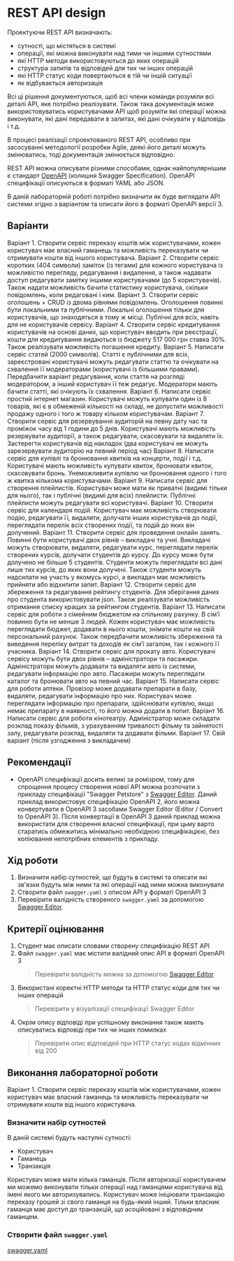 # REST API design

Проектуючи REST API визначають: 
* сутності, що містяться в системі 
* операції, які можна виконувати над тими чи іншими сутностями
* які HTTP методи використовуються до яких операцій
* структура запитів та відповідей для тих чи інших операцій
* які HTTP статус коди повертаються в тій чи іншій ситуації
* як відбувається авторизація

Всі ці рішення документуються, щоб всі члени команди розуміли всі деталі API, яке потрібно реалізувати. Також така документація може використовуватись користувачами API щоб розуміти які операції можна виконувати, які дані передавати в запитах, які дані очікувати у відповідь і т.д.

В процесі реалізації спроектованого REST API, особливо при засосуванні методології розробки Agile, деякі його деталі можуть змінюватись, тоді документація змінюється відповідно.

REST API можна описувати різними способами, однак найпопулярнішим є стандарт [OpenAPI](https://swagger.io/specification/) (колишня Swagger Specification). OpenAPI специфікації описуються в форматі YAML або JSON.

В даній лабораторній роботі потрібно визначити як буде виглядати API системи згідно з варіантом та описати його в форматі OpenAPI версії 3.

## Варіанти

Варіант 1. Створити сервіс переказу коштів між користувачами, кожен користувач має власний гаманець та можливість переказувати чи отримувати кошти від іншого користувача. 
Варіант 2. Створити сервіс коротких (404 символи) заміток (із тегами) для кожного користувача із можливістю перегляду, редагування і видалення, а також надавати доступ редагувати замітку іншими користувачами (до 5 користувачів). Також надати можливість бачити статистику користувача, скільки повідомлень, коли редаговані і ким. 
Варіант 3. Створити сервіс оголошень + CRUD із двома рівнями повідомлень. Оголошення повинні бути локальними та публічними. Локальні оголошення тільки для користувачів, що знаходяться в тому ж місці. Публічні для всіх, навіть для не користувачів сервісу. 
Варіант 4. Створити сервіс кредитування користувачів на основі даних, що користувач вводить при реєстрації, кошти для кредитування видаються із бюджету 517 000 грн ставка 30%. Також реалізувати можливість погашення кредиту. 
Варіант 5. Написати сервіс статей (2000 символів). Статті є публічними для всіх, зареєстровані користувачі можуть редагувати статтю та очікувати на схвалення її модераторами (користувачі із більшими правами). Передбачити варіант редагування, коли стаття на розгляді модератором, а інший користувач її теж редагує. Модератори мають бачити статті, які очікують їх схвалення. 
Варіант 6. Написати сервіс простий інтернет магазин. Користувачі можуть купувати один із 8 товарів, які є в обмеженій кількості на складі, не допустити можливості продажу одного і того ж товару кільком користувачам. 
Варіант 7. Створити сервіс для резервування аудиторій на певну дату час та проміжок часу від 1 години до 5 днів. Користувачі мають можливість резервувати аудиторії, а також редагувати, скасовувати та видаляти їх. Застерегти користувачів від накладок (два користувачі не можуть зарезервувати аудиторію на певний період час) 
Варіант 8. Написати сервіс для купівлі та бронювання квитків на концерти, події і т.д. Користувачі мають можливість купувати квиток, бронювати квиток, скасовувати бронь. Унеможливити купівлю чи бронювання одного і того ж квитка кількома користувачами. 
Варіант 9. Написати сервіс для створення плейлистів. Користувач може мати як приватні (видимі тільки для нього), так і публічні (видимі для всіх) плейлисти. Публічні плейлисти можуть редагувати всі користувачі. 
Варіант 10. Створити сервіс для календаря подій. Користувач має можливість створювати подію, редагувати її, видаляти, долучати інших користувачів до події, переглядати перелік всіх створених події, та подій до яких він долучений. 
Варіант 11. Створити сервіс для проведення онлайн занять. Повинні бути користувачі двох рівнів – викладачі та учні. Викладачі можуть створювати, видаляти, редагувати курс, переглядати перелік створених курсів, долучати студентів до курсу. До курсу може бути долучено не більше 5 студентів. Студенти можуть переглядати всі дані лише тих курсів, до яких вони долучені. Також студенти можуть надсилати на участь у якомусь курсі, а викладач має можливість прийняти або відхилити запит. 
Варіант 12. Створити сервіс для збереження та редагування рейтингу студентів. Для зберігання даних про студента використовувати json. Також реалізувати можливість отримання списку кращих за рейтингом студентів. 
Варіант 13. Написати сервіс для роботи з сімейним бюджетом на спільному рахунку. В сім’ї повинно бути не менше 3 людей. Кожен користувач має можливість переглядати бюджет, додавати в нього кошти, знімати кошти на свій персональний рахунок. Також передбачити можливість збереження та виведення переліку витрат та доходів як сім’ї загалом, так і кожного її учасника. 
Варіант 14. Створити сервіс для прокату авто. Користувачі сервісу можуть бути двох рівнів – адміністратори та пасажири. Адміністратори можуть додавати та видаляти авто із системи, редагувати інформацію про авто. Пасажири можуть переглядати каталог та бронювати авто на певний час. 
Варіант 15. Написати сервіс для роботи аптеки. Провізор може додавати препарати в базу, видаляти, редагувати інформацію про них. Користувач може переглядати інформацію про препарати, здійснювати купівлю, якщо немає препарату в наявності, то його можна додати в попит. 
Варіант 16. Написати сервіс для роботи кінотеатру. Адміністратор може складати розклад показу фільмів, з урахуванням тривалості фільму та зайнятості залу, редагувати розклад, видаляти та додавати фільми. 
Варіант 17. Свій варіант (після узгодження з викладачем)

## Рекомендації

* OpenAPI специфікації досить великі за ромізром, тому для спрощення процесу створення нової API можна розпочати з прикладу специфікації "Swagger Petstore" з [Swagger Editor](https://editor.swagger.io). Даний приклад використовує специфікацію OpenAPI 2, його можна конвертувати в OpenAPI 3 засобами Swagger Editor (Editor / Convert to OpenAPI 3). Після конвертації в OpenAPI 3 даний приклад можна використати для створення власної специфікації, при цьму варто старатись обмежитись мінімально необхідною специфікацією, без копіювання непотрібних елементів з прикладу.

## Хід роботи

1. Визначити набір сутностей, що будуть в системі та описати які зв'язки будуть між ними та які операції над ними можна виконувати
2. Створити файл `swagger.yaml` з описом API у форматі OpenAPI 3
3. Перевірити валідність створеного `swagger.yaml` за допомогою [Swagger Editor](https://editor.swagger.io).

## Критерії оцінювання

1. Студент має описати словами створену специфікацію REST API
2. Файл `swagger.yaml` має містити валідний опис API в форматі OpenAPI 3
    > Перевірити валідність можна за допомогою [Swagger Editor](https://editor.swagger.io)
3. Використані коректні HTTP методи та HTTP статус коди для тих чи інших операцій
    > Перевірити у візуалізації специфікації Swagger Editor
4. Окрім опису відповіді при успішному виконання також мають описуватись відповіді при тих чи інших помилках
    > Перевірити опис відповідей при HTTP статус кодах відмінних від 200

## Виконання лабораторної роботи

Варіант 1. Створити сервіс переказу коштів між користувачами, кожен користувач має власний гаманець та можливість переказувати чи отримувати кошти від іншого користувача.

### Визначити набір сутностей

В даній системі будуть наступні сутності:
* Користувач
* Гаманець
* Транзакція

Користувач може мати кілька гаманців. Після авторизації користувачем ми можемо виконувати тільки операції над гаманцями користувача від імені якого ми авторизувались. Користувач може ініціювати транзакцію переказу грошей зі свого гаманця на будь-який інший. Тільки власник гаманця має доступ до транзакцій, що асоційовані з відповідним гаманцем.

### Створити файл `swagger.yaml`

[swagger.yaml](./swagger.yaml)
